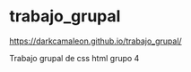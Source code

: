 # trabajo_grupal
https://darkcamaleon.github.io/trabajo_grupal/

Trabajo grupal de css html grupo 4
